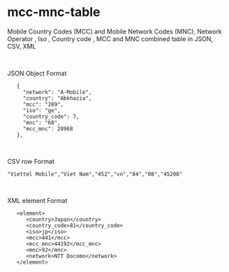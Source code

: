 # mcc-mnc-table

Mobile Country Codes (MCC) and  Mobile Network Codes (MNC),  Network Operator ,  Iso , Country code , MCC and MNC combined table in JSON, CSV, XML 

<br>

JSON Object Format


`````````
   {
     "network": "A-Mobile",
     "country": "Abkhazia",
     "mcc": "289",
     "iso": "ge",
     "country_code": 7,
     "mnc": "68",
     "mcc_mnc": 28968
   },
`````````
<br>

CSV row Format

````````
"Viettel Mobile","Viet Nam","452","vn","84","08","45208"
````````

<br>

XML element Format

`````````
   <element>
      <country>Japan</country>
      <country_code>81</country_code>
      <iso>jp</iso>
      <mcc>441</mcc>
      <mcc_mnc>44192</mcc_mnc>
      <mnc>92</mnc>
      <network>NTT Docomo</network>
   </element>
`````````

<br>
<br>
